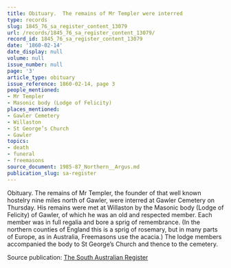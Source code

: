 ```yaml
---
title: Obituary.  The remains of Mr Templer were interred
type: records
slug: 1845_76_sa_register_content_13079
url: /records/1845_76_sa_register_content_13079/
record_id: 1845_76_sa_register_content_13079
date: '1860-02-14'
date_display: null
volume: null
issue_number: null
page: '3'
article_type: obituary
issue_reference: 1860-02-14, page 3
people_mentioned:
- Mr Templer
- Masonic body (Lodge of Felicity)
places_mentioned:
- Gawler Cemetery
- Willaston
- St George’s Church
- Gawler
topics:
- death
- funeral
- freemasons
source_document: 1985-87_Northern__Argus.md
publication_slug: sa-register
---
```


Obituary.  The remains of Mr Templer, the founder of that well known hostelry nine miles north of Gawler, were interred at Gawler Cemetery on Thursday.  His remains were met at Willaston by the Masonic body (Lodge of Felicity) of Gawler, of which he was an old and respected member.  Each member was in full regalia and bore a sprig of remembrance.  (In the northern counties of England this is a sprig of rosemary, but in many parts of Europe, as in Australia, Freemasons use the acacia.)  The lodge members accompanied the body to St George’s Church and thence to the cemetery.

Source publication: [The South Australian Register](/publications/sa-register/)
